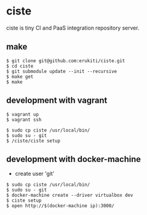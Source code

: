 # ciste

ciste is tiny CI and PaaS integration repository server.

## make

```
$ git clone git@github.com:erukiti/ciste.git
$ cd ciste
$ git submodule update --init --recursive
$ make get
$ make
```

## development with vagrant

```
$ vagrant up
$ vagrant ssh
```

```
$ sudo cp ciste /usr/local/bin/
$ sudo su - git
$ /ciste/ciste setup
```

## development with docker-machine

* create user 'git'

```
$ sudo cp ciste /usr/local/bin/
$ sudo su - git
$ docker-machine create --driver virtualbox dev
$ ciste setup
$ open http://$(docker-machine ip):3000/
```

